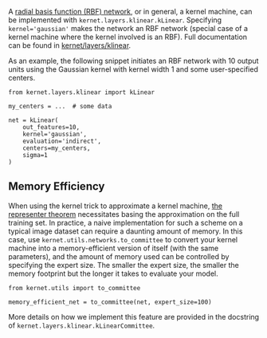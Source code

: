 A [radial basis function (RBF) network](https://en.wikipedia.org/wiki/Radial_basis_function_network), or in general, a kernel machine, can be implemented with ```kernet.layers.klinear.kLinear```. 
Specifying ```kernel='gaussian'``` makes the network an RBF network (special case of a kernel machine where the kernel involved is an RBF).
Full documentation can be found in [kernet/layers/klinear](../kernet/layers/klinear.py).

As an example, the following snippet initiates an RBF network with 10 output units using the Gaussian kernel with kernel width 1 and some user-specified centers.
```angular2
from kernet.layers.klinear import kLinear

my_centers = ...  # some data

net = kLinear(
    out_features=10,
    kernel='gaussian',
    evaluation='indirect',
    centers=my_centers,
    sigma=1
) 
```

## Memory Efficiency 

When using the kernel trick to approximate a kernel machine, [the representer theorem](https://en.wikipedia.org/wiki/Representer_theorem) necessitates basing the approximation on the full training set.
In practice, a naive implementation for such a scheme on a typical image dataset can require a daunting amount of memory.
In this case, use ```kernet.utils.networks.to_committee``` to convert your kernel machine into a memory-efficient version of itself (with the same parameters), and the amount of memory used can be controlled by specifying the expert size. 
The smaller the expert size, the smaller the memory footprint but the longer it takes to evaluate your model.
```angular2
from kernet.utils import to_committee

memory_efficient_net = to_committee(net, expert_size=100)
```

More details on how we implement this feature are provided in the docstring of ```kernet.layers.klinear.kLinearCommittee```.